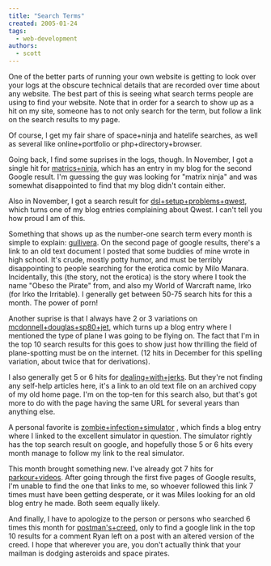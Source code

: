 ```yaml
---
title: "Search Terms"
created: 2005-01-24
tags: 
  - web-development
authors: 
  - scott
---
```


One of the better parts of running your own website is getting to look over your logs at the obscure technical details that are recorded over time about any website. The best part of this is seeing what search terms people are using to find your website. Note that in order for a search to show up as a hit on my site, someone has to not only search for the term, but follow a link on the search results to my page.

Of course, I get my fair share of space+ninja and hatelife searches, as well as several like online+portfolio or php+directory+browser.

Going back, I find some suprises in the logs, though. In November, I got a single hit for [matrics+ninja](http://www.google.com/search?q=matrics%2Bninja), which has an entry in my blog for the second Google result. I'm guessing the guy was looking for "matrix ninja" and was somewhat disappointed to find that my blog didn't contain either.

Also in November, I got a search result for [dsl+setup+problems+qwest](http://www.google.com/search?q=dsl%2Bsetup%2Bproblems%2Bqwest), which turns one of my blog entries complaining about Qwest. I can't tell you how proud I am of this.

Something that shows up as the number-one search term every month is simple to explain: [gullivera](http://www.google.com/search?q=gullivera). On the second page of google results, there's a link to an old text document I posted that some buddies of mine wrote in high school. It's crude, mostly potty humor, and must be terribly disappointing to people searching for the erotica comic by Milo Manara. Incidentally, this (the story, not the erotica) is the story where I took the name "Obeso the Pirate" from, and also my World of Warcraft name, Irko (for Irko the Irritable). I generally get between 50-75 search hits for this a month. The power of porn!

Another suprise is that I always have 2 or 3 variations on [mcdonnell+douglas+sp80+jet](http://www.google.com/search?q=mcdonnell%2Bdouglas%2Bsp80%2Bjet), which turns up a blog entry where I mentioned the type of plane I was going to be flying on. The fact that I'm in the top 10 search results for this goes to show just how thrilling the field of plane-spotting must be on the internet. (12 hits in December for this spelling variation, about twice that for derivations).

I also generally get 5 or 6 hits for [dealing+with+jerks](http://www.google.com/search?q=dealing%2Bwith%2Bjerks). But they're not finding any self-help articles here, it's a link to an old text file on an archived copy of my old home page. I'm on the top-ten for this search also, but that's got more to do with the page having the same URL for several years than anything else.

A personal favorite is [zombie+infection+simulator](http://www.google.com/search?q=zombie%2Binfection%2Bsimulator) , which finds a blog entry where I linked to the excellent simulator in question. The simulator rightly has the top search result on google, and hopefully those 5 or 6 hits every month manage to follow my link to the real simulator.

This month brought something new. I've already got 7 hits for [parkour+videos](http://www.google.com/search?q=parkour%2Bvideos). After going through the first five pages of Google results, I'm unable to find the one that links to me, so whoever followed this link 7 times must have been getting desperate, or it was Miles looking for an old blog entry he made. Both seem equally likely.

And finally, I have to apologize to the person or persons who searched 6 times this month for [postman's+creed](http://www.google.com/search?q=postman%27s%2Bcreed), only to find a google link in the top 10 results for a comment Ryan left on a post with an altered version of the creed. I hope that wherever you are, you don't actually think that your mailman is dodging asteroids and space pirates.
